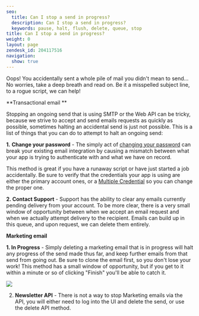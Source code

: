 ```yaml
---
seo:
  title: Can I stop a send in progress?
  description: Can I stop a send in progress?
  keywords: pause, halt, flush, delete, queue, stop
title: Can I stop a send in progress?
weight: 0
layout: page
zendesk_id: 204117516
navigation:
  show: true
---
```


Oops! You accidentally sent a whole pile of mail you didn't mean to send... No worries, take a deep breath and read on. Be it a misspelled subject line, to a rogue script, we can help!

**Transactional email **

Stopping an ongoing send that is using SMTP or the Web API can be tricky, because we strive to accept and send emails requests as quickly as possible, sometimes halting an accidental send is just not possible. This is a list of things that you can do to attempt to halt an ongoing send:

 

**1.**  **Change your password** - The simply act of [changing your password](https://sendgrid.com/user/account) can break your existing email integration by causing a mismatch between what your app is trying to authenticate with and what we have on record.  

This method is great if you have a runaway script or have just started a job accidentally. Be sure to verify that the credentials your app is using are either the primary account ones, or a [Multiple Credential](https://sendgrid.com/credentials) so you can change the proper one.

**2. Contact Support** - Support has the ability to clear any emails currently pending delivery from your account. To be more clear, there is a very small window of opportunity between when we accept an email request and when we actually attempt delivery to the recipient. Emails can build up in this queue, and upon request, we can delete them entirely. 

 

**Marketing email**

**1.  In Progress** - Simply deleting a marketing email that is in progress will halt any progress of the send made thus far, and keep further emails from that send from going out. Be sure to clone the email first, so you don't lose your work! This method has a small window of opportunity, but if you get to it within a minute or so of clicking "Finish" you'll be able to catch it. 

![]({{root_url}}/images/inprogressmarketing.png)

 

2. **Newsletter API** - There is not a way to stop Marketing emails via the API, you will either need to log into the UI and delete the send, or use the delete API method. 

